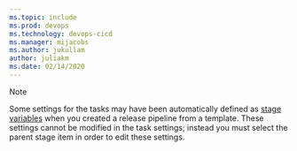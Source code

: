 ```yaml
---
ms.topic: include
ms.prod: devops
ms.technology: devops-cicd
ms.manager: mijacobs
ms.author: jukullam
author: juliakm
ms.date: 02/14/2020
---
```


> [!NOTE]
> Some settings for the tasks may have been automatically defined as
> [stage variables](../../release/variables.md#custom-variables)
> when you created a release pipeline from a template.
> These settings cannot be modified in the task settings; instead you must
> select the parent stage item in order to edit these settings.
